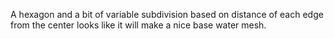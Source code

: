 A hexagon and a bit of variable subdivision based on distance of each edge from the center looks like it will make a nice base water mesh. 